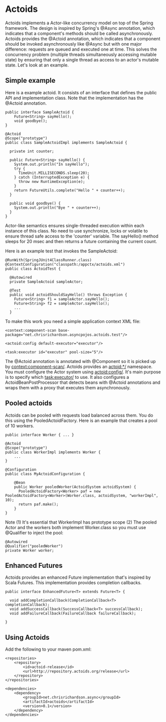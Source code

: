 Actoids
=======

Actoids implements a Actor-like concurrency model on top of the Spring framework. The design is inspired by Spring's @Async annotation, which indicates that a component's methods should be called asynchronously. Actoids provides the @Actoid annotation, which indicates that a component should be invoked asynchronously like @Async but with one major difference: requests are queued and executed one at time. This solves the concurrency problem (multiple threads simultaneously accessing mutable state) by ensuring that only a single thread as access to an actor's mutable state. Let's look at an example.

Simple example
--------------

Here is a example actoid. It consists of an interface that defines the public API and implementation class. Note that the implementation has the @Actoid annotation.

	public interface SampleActoid {
	    Future<String> sayHello();
	    void goodbye();
	}

	@Actoid
	@Scope("prototype")
	public class SampleActoidImpl implements SampleActoid {

	  private int counter;

	  public Future<String> sayHello() {
	    System.out.println("In sayHello");
	    try {
	      TimeUnit.MILLISECONDS.sleep(20);
	    } catch (InterruptedException e) {
	      throw new RuntimeException(e);
	    }
	    return FutureUtils.complete("Hello " + counter++);
	  }

	  public void goodbye() {
	    System.out.println("Bye " + counter++);
	  }
	}

Actor-like semantics ensures single-threaded execution within each instance of this class. No need to use synchronize, locks or volatile to ensure thread safe access to the 'counter' variable. The sayHello() method sleeps for 20 msec and then returns a future containing the current count.

Here is an example test that invokes the SampleActoid:

	@RunWith(SpringJUnit4ClassRunner.class)
	@ContextConfiguration("classpath:/appctx/actoids.xml")
	public class ActoidTest {

	  @Autowired
	  private SampleActoid sampleActor;
	
	  @Test
	  public void actoidShouldSayHello() throws Exception {
	    Future<String> f1 = sampleActor.sayHello();
	    Future<String> f2 = sampleActor.sayHello();
	    ...
	  }

To make this work you need a simple application context XML file:

    <context:component-scan base-package="net.chrisrichardson.asyncpojos.actoids.test"/>

    <actoid:config default-executor="executor"/>

    <task:executor id="executor" pool-size="5"/>

The @Actoid annotation is annotated with @Component so it is picked up by <context:component-scan/>. Actoids provides an <actoid:*/> namespace. You must configure the Actor system using <actoid:config/>. It's main purpose is to specify which <task:executor/> to use. It also configures a ActoidBeanPostProcessor that detects beans with @Actoid annotations and wraps them with a proxy that executes them asynchronously.

Pooled actoids
--------------

Actoids can be pooled with requests load balanced across them. You do this using the PooledActoidFactory. Here is an example that creates a pool of 10 workers.

	public interface Worker { ... }

	@Actoid
	@Scope("prototype")
	public class WorkerImpl implements Worker {
 		...
 	}

	@Configuration
	public class MyActoidConfiguration {

	    @Bean
	    public Worker pooledWorker(ActoidSystem actoidSystem) {
	      PooledActoidFactory<Worker> paf = new PooledActoidFactory<Worker>(Worker.class, actoidSystem, "workerImpl", 10);
	      return paf.make();
	    }
	}

Note (1) It's essential that WorkerImpl has prototype scope (2) The pooled Actor and the workers both implement Worker.class so you must use @Qualifier to inject the pool:

	@Autowired
	@Qualifier("pooledWorker")
	private Worker worker;

Enhanced Futures
----------------

Actoids provides an enhanced Future implementation that's inspired by Scala Futures. This implementation provides completion callbacks.

	public interface EnhancedFuture<T> extends Future<T> {

	  void addCompletionCallback(CompletionCallback<T> completionCallback);
	  void addSuccessCallback(SuccessCallback<T> successCallback);
	  void addFailureCallback(FailureCallback failureCallback);

	}

Using Actoids
-------------

Add the following to your maven pom.xml:

	<repositories>
		<repository>
			<id>actoid-release</id>
			<url>http://repository.actoids.org/release</url>
		</repository>
	</repositories>

    <dependencies>
		<dependency>
			<groupId>net.chrisrichardson.async</groupId>
			<artifactId>actoids</artifactId>
			<version>0.1</version>
		</dependency>
    </dependencies>

